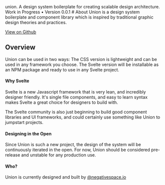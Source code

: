<script>
  import {
    Box,
    Heading,
    Stack,
    Text,
    TextContainer,
  } from "../../src/components/components.module.js";
</script>

<Box background="neutralLight" padding="xxl" squish>
  <Heading size="1">union.</Heading>
  <Text>
    A design system boilerplate for creating scalable design architecture.
  </Text>
  <Text size="3">Work in Progress • Version 0.0.1</Text>
</Box>

<Box padding="xxl" squish>
  <TextContainer>
  # About

  <Text size="1">
    Union is a design system boilerplate and component library which is inspired by traditional graphic design theories and practices.
  </Text>

  [View on Github](https://github.com/jamespatrickgibson/union)

  ## Overview

  Union can be used in two ways: The CSS version is lightweight and can be
  used in any framework you choose. The Svelte version will be installable
  as an NPM package and ready to use in any Svelte project.

  #### Why Svelte

  Svelte is a new Javascript framework that is very lean, and incredibly
  designer friendly. It's single file components, and easy to learn syntax
  makes Svelte a great choice for designers to build with.

  The Svelte community is also just beginning to build good component
  libraries and UI frameworks, and could certainly use something like Union
  to jumpstart projects.

  #### Designing in the Open

  Since Union is such a new project, the design of the system will be continuously iterated in the open. For now, Union should be considered pre-release and unstable for any production use.

  #### Who?

  Union is currently designed and built by [@negativespace.io](https://twitter.com/negativespaceio)
  </TextContainer>
</Box>
